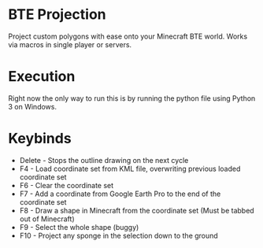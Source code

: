# BTE Projection
Project custom polygons with ease onto your Minecraft BTE world. Works via macros in single player or servers.

# Execution
Right now the only way to run this is by running the python file using Python 3 on Windows.

# Keybinds
- Delete - Stops the outline drawing on the next cycle
- F4 - Load coordinate set from KML file, overwriting previous loaded coordinate set
- F6 - Clear the coordinate set
- F7 - Add a coordinate from Google Earth Pro to the end of the coordinate set
- F8 - Draw a shape in Minecraft from the coordinate set (Must be tabbed out of Minecraft)
- F9 - Select the whole shape (buggy)
- F10 - Project any sponge in the selection down to the ground
